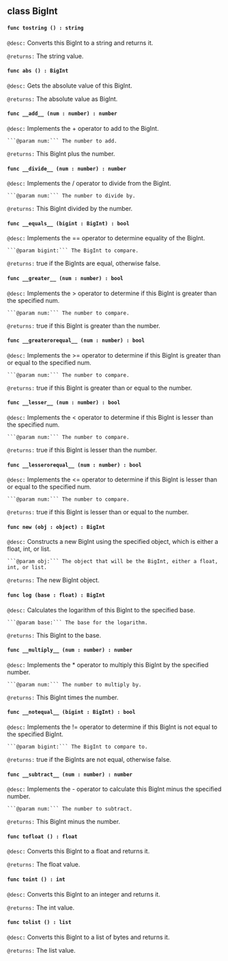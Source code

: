 ## class BigInt

#### ```func tostring () : string```


```@desc:``` Converts this BigInt to a string and returns it.

```@returns:``` The string value.

#### ```func abs () : BigInt```


```@desc:``` Gets the absolute value of this BigInt.

```@returns:``` The absolute value as BigInt.

#### ```func __add__ (num : number) : number```


```@desc:``` Implements the + operator to add to the BigInt.

    ```@param num:``` The number to add.
```@returns:``` This BigInt plus the number.

#### ```func __divide__ (num : number) : number```


```@desc:``` Implements the / operator to divide from the BigInt.

    ```@param num:``` The number to divide by.
```@returns:``` This BigInt divided by the number.

#### ```func __equals__ (bigint : BigInt) : bool```


```@desc:``` Implements the == operator to determine equality of the BigInt.

    ```@param bigint:``` The BigInt to compare.
```@returns:``` true if the BigInts are equal, otherwise false.

#### ```func __greater__ (num : number) : bool```


```@desc:``` Implements the > operator to determine if this BigInt is greater than the specified num.

    ```@param num:``` The number to compare.
```@returns:``` true if this BigInt is greater than the number.

#### ```func __greaterorequal__ (num : number) : bool```


```@desc:``` Implements the >= operator to determine if this BigInt is greater than or equal to the specified num.

    ```@param num:``` The number to compare.
```@returns:``` true if this BigInt is greater than or equal to the number.

#### ```func __lesser__ (num : number) : bool```


```@desc:``` Implements the < operator to determine if this BigInt is lesser than the specified num.

    ```@param num:``` The number to compare.
```@returns:``` true if this BigInt is lesser than the number.

#### ```func __lesserorequal__ (num : number) : bool```


```@desc:``` Implements the <= operator to determine if this BigInt is lesser than or equal to the specified num.

    ```@param num:``` The number to compare.
```@returns:``` true if this BigInt is lesser than or equal to the number.

#### ```func new (obj : object) : BigInt```


```@desc:``` Constructs a new BigInt using the specified object, which is either a float, int, or list.

    ```@param obj:``` The object that will be the BigInt, either a float, int, or list.
```@returns:``` The new BigInt object.

#### ```func log (base : float) : BigInt```


```@desc:``` Calculates the logarithm of this BigInt to the specified base.

    ```@param base:``` The base for the logarithm.
```@returns:``` This BigInt to the base.

#### ```func __multiply__ (num : number) : number```


```@desc:``` Implements the * operator to multiply this BigInt by the specified number.

    ```@param num:``` The number to multiply by.
```@returns:``` This BigInt times the number.

#### ```func __notequal__ (bigint : BigInt) : bool```


```@desc:``` Implements the != operator to determine if this BigInt is not equal to the specified BigInt.

    ```@param bigint:``` The BigInt to compare to.
```@returns:``` true if the BigInts are not equal, otherwise false.

#### ```func __subtract__ (num : number) : number```


```@desc:``` Implements the - operator to calculate this BigInt minus the specified number.

    ```@param num:``` The number to subtract.
```@returns:``` This BigInt minus the number.

#### ```func tofloat () : float```


```@desc:``` Converts this BigInt to a float and returns it.

```@returns:``` The float value.

#### ```func toint () : int```


```@desc:``` Converts this BigInt to an integer and returns it.

```@returns:``` The int value.

#### ```func tolist () : list```


```@desc:``` Converts this BigInt to a list of bytes and returns it.

```@returns:``` The list value.

